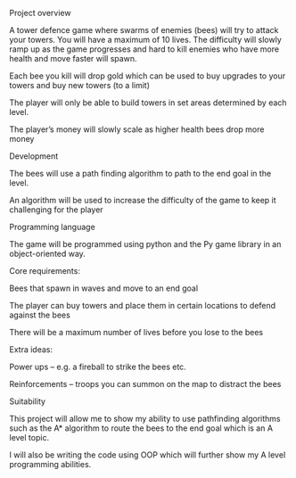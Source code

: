 Project overview 

A tower defence game where swarms of enemies (bees) will try to attack your towers. You will have a maximum of 10 lives. The difficulty will slowly ramp up as the game progresses and hard to kill enemies who have more health and move faster will spawn. 

Each bee you kill will drop gold which can be used to buy upgrades to your towers and buy new towers (to a limit) 

The player will only be able to build towers in set areas determined by each level. 

The player’s money will slowly scale as higher health bees drop more money 

 

Development 

The bees will use a path finding algorithm to path to the end goal in the level.  

An algorithm will be used to increase the difficulty of the game to keep it challenging for the player 

 

 

Programming language 

The game will be programmed using python and the Py game library in an object-oriented way. 

 

Core requirements: 

Bees that spawn in waves and move to an end goal 

The player can buy towers and place them in certain locations to defend against the bees 

There will be a maximum number of lives before you lose to the bees 

 

Extra ideas: 

Power ups – e.g. a fireball to strike the bees etc. 

Reinforcements – troops you can summon on the map to distract the bees 

Suitability 

This project will allow me to show my ability to use pathfinding algorithms such as the A* algorithm to route the bees to the end goal which is an A level topic. 

I will also be writing the code using OOP which will further show my A level programming abilities. 

 
